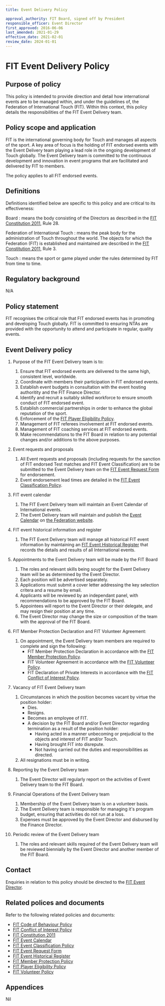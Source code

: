 ```yaml
---
title: Event Delivery Policy

approval_authority: FIT Board, signed off by President
responsible_officer: Event Director
first_approved: 2016-06-06
last_amended: 2021-01-29
effective_date: 2021-02-01
review_date: 2024-01-01
---
```


# FIT Event Delivery Policy

## Purpose of policy

This policy is intended to provide direction and detail how international events are to be managed
within, and under the guidelines of, the Federation of International Touch (FIT). Within this
context, this policy details the responsibilities of the FIT Event Delivery team.

## Policy scope and application

FIT is the international governing body for Touch and manages all aspects of the sport. A key area
of focus is the holding of FIT endorsed events with the Event Delivery team playing a lead role in
the ongoing development of Touch globally. The Event Delivery team is committed to the continuous
development and innovation in event programs that are facilitated and delivered by FIT to members.

The policy applies to all FIT endorsed events.

## Definitions

Definitions identified below are specific to this policy and are critical to its effectiveness:

Board
:   means the body consisting of the Directors as described in the [FIT Constitution 2011], Rule 28.

Federation of International Touch
:   means the peak body for the administration of Touch throughout the world. The objects for which
    the Federation (FIT) is established and maintained are described in the [FIT Constitution
    2011], Rule 3.

Touch
:   means the sport or game played under the rules determined by FIT from time to time.

## Regulatory background

N/A

## Policy statement

FIT recognises the critical role that FIT endorsed events has in promoting and developing Touch globally. FIT is committed to ensuring NTAs are provided with the opportunity to attend and participate in regular, quality events.

## Event Delivery policy

1.  Purpose of the FIT Event Delivery team is to:
    1.  Ensure that FIT endorsed events are delivered to the same high, consistent level, worldwide.
    2.  Coordinate with members their participation in FIT endorsed events.
    3.  Establish event budgets in consultation with the event hosting authoritity and the FIT Finance Director.
    4.  Identify and recruit a suitably skilled workforce to ensure smooth conduct of FIT endorsed event.
    5.  Establish commercial partnerships in order to enhance the global reputation of the sport.
    6.  Enforcement of the [FIT Player Eligibility Policy].
    7.  Management of FIT referees involvement at FIT endorsed events.
    8.  Management of FIT coaching services at FIT endorsed events.
    9.  Make recommendations to the FIT Board in relation to any potential changes and/or additions to the above purposes.

2.  Event requests and proposals
    1.  All Event requests and proposals (including requests for the sanction of FIT endorsed Test matches and FIT Event Classification) are to be submitted to the Event Delivery team on the [FIT Event Request Form] for endorsement.
    2.  Event endorsement lead times are detailed in the [FIT Event Classification Policy].

3.  FIT event calendar
    1.  The FIT Event Delivery team will maintain an Event Calendar of International events.
    2.  The Event Delivery team will maintain and publish the [Event Calendar] on [the Federation website].

4.  FIT event historical information and register
    1.  The FIT Event Delivery team will manage all historical FIT event information by maintaining an [FIT Event Historical Register] that records the details and results of all International events.

5.  Appointments to the Event Delivery team will be made by the FIT Board
    1.  The roles and relevant skills being sought for the Event Delivery team will be as determined by the Event Director.
    2.  Each position will be advertised separately.
    3.  Applications must submit a cover letter addressing the key selection critera and a resume by email.
    4.  Applicants will be reviewed by an independant panel, with recommendations to be approved by the FIT Board.
    5.  Appointees will report to the Event Director or their delegate, and may resign their position at any time.
    6.  The Event Director may change the size or composition of the team with the approval of the FIT Board.

6.  FIT Member Protection Declaration and FIT Volunteer Agreement:
    1.  On appointment, the Event Delivery team members are required to complete and sign the following:
        -   FIT Member Protection Declaration in accordance with the [FIT Member Protection Policy].
        -   FIT Volunteer Agreement in accordance with the [FIT Volunteer Policy].
        -   FIT Declaration of Private Interests in accordance with the [FIT Conflict of Interest Policy].

7.  Vacancy of FIT Event Delivery team
    1.  Circumstances in which the position becomes vacant by virtue the position holder:
        -   Dies.
        -   Resigns.
        -   Becomes an employee of FIT.
        -   A decision by the FIT Board and/or Event Director regarding termination as a result of the position holder:
            -   Having acted in a manner unbecoming or prejudicial to the objects and interest of
                FIT and/or Touch.
            -   Having brought FIT into disrepute.
            -   Not having carried out the duties and responsibilities as directed.
    2.  All resignations must be in writing.

8. Reporting by the Event Delivery team
    1.  The Event Director will regularly report on the activities of Event Delivery team to the FIT Board.

9. Financial Operations of the Event Delivery team
    1.  Membership of the Event Delivery team is on a volunteer basis.
    2.  The Event Delivery team is responsible for managing it's program budget, ensuring that activities do not run at a loss.
    3.  Expenses must be approved by the Event Director and disbursed by the Finance Director.

10. Periodic review of the Event Delivery team
    1.  The roles and relevant skills required of the Event Delivery team will be reviewed biennially by the Event Director and another member of the FIT Board.

## Contact

Enquiries in relation to this policy should be directed to the [FIT Event Director].

## Related polices and documents

Refer to the following related policies and documents:

-   [FIT Code of Behaviour Policy]
-   [FIT Conflict of Interest Policy]
-   [FIT Constitution 2011]
-   [FIT Event Calendar][Event Calendar]
-   [FIT Event Classification Policy]
-   [FIT Event Request Form]
-   [FIT Event Historical Register]
-   [FIT Member Protection Policy]
-   [FIT Player Eligibility Policy]
-   [FIT Volunteer Policy]

## Appendices

Nil


[Event Calendar]: https://www.internationaltouch.org/events/upcoming/

[FIT Event Director]: mailto:events@internationaltouch.org
[FIT Event Request Form]: http://www.internationaltouch.org/events/request-form/
[FIT Event Historical Register]: https://www.internationaltouch.org/events/

[FIT Code of Behaviour Policy]: /policy/code-of-behaviour/
[FIT Conflict of Interest Policy]: /policy/conflict-of-interest/
[FIT Constitution 2011]: https://www.internationaltouch.org/constitution/
[FIT Event Classification Policy]: /policy/event-classification/
[FIT Member Protection Policy]: /policy/member-protection/
[FIT Sport Development Director]: mailto:sportdevelopment@internationaltouch.org
[FIT Volunteer Policy]: /policy/volunteer/
[FIT Player Eligibility Policy]: /policy/player-eligibility/
[the Federation website]: https://www.internationaltouch.org/
